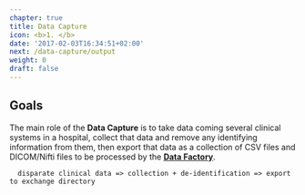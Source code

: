 ```yaml
---
chapter: true
title: Data Capture
icon: <b>1. </b>
date: '2017-02-03T16:34:51+02:00'
next: /data-capture/output
weight: 0
draft: false
---
```


## Goals

The main role of the __Data Capture__ is to take data coming several clinical systems in a hospital, collect that data and remove any identifying information from them, then export that data as a collection of CSV files and DICOM/Nifti files to be processed by the [__Data Factory__](../data-factory).

```
  disparate clinical data => collection + de-identification => export to exchange directory
```
